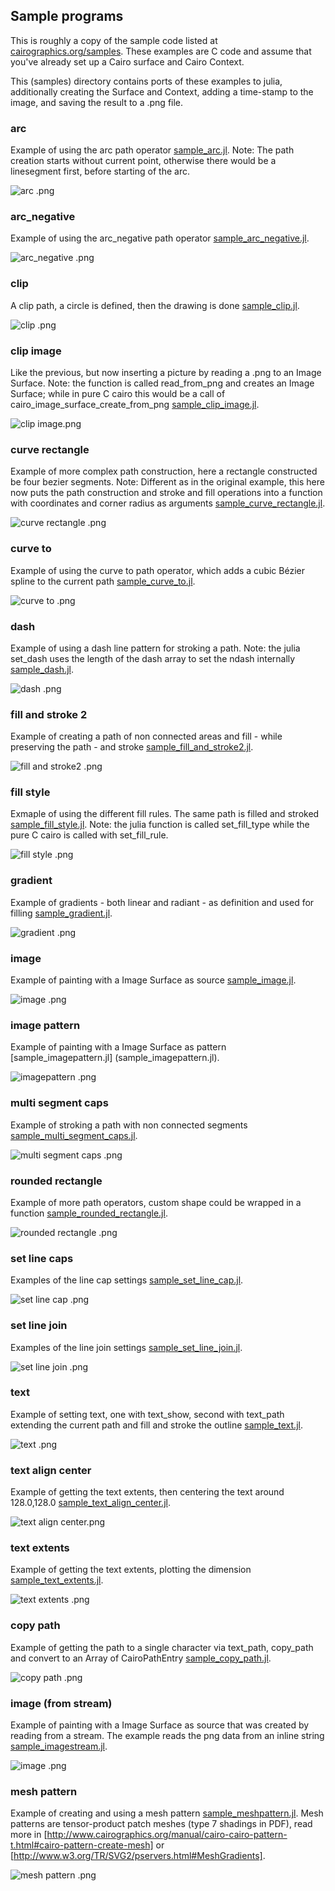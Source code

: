 ## Sample programs #

This is roughly a copy of the sample code listed at [cairographics.org/samples](http://www.cairographics.org/samples/).
These examples are C code and assume that you've already set up a Cairo surface and Cairo Context.

This (samples) directory contains ports of these examples to julia, additionally creating the Surface and Context, adding a time-stamp to the image, and saving the result to a .png file.

### arc #

Example of using the arc path operator [sample_arc.jl](sample_arc.jl).
Note: The path creation starts without current point, otherwise there would be a linesegment first, before starting of the arc.

![arc .png](sample_arc.png "arc example")

### arc_negative #

Example of using the arc_negative path operator [sample_arc_negative.jl](sample_arc_negative.jl).

![arc_negative .png](sample_arc_negative.png "arc negative example")

### clip #

A clip path, a circle is defined, then the drawing is done [sample_clip.jl](sample_clip.jl).

![clip .png](sample_clip.png "clip example")

### clip image #

Like the previous, but now inserting a picture by reading a .png to an Image Surface. Note: the function is called read_from_png and creates an Image Surface; while in pure C cairo this would be a call of cairo_image_surface_create_from_png [sample_clip_image.jl](sample_clip_image.jl).

![clip image.png](sample_clip_image.png "clip image example")

### curve rectangle #

Example of more complex path construction, here a rectangle constructed be four bezier segments. Note: Different as in the original example, this here now puts the path construction and stroke and fill operations into a function with coordinates and corner radius as arguments [sample_curve_rectangle.jl](sample_curve_rectangle.jl).

![curve rectangle .png](sample_curve_rectangle.png "curve rectangle example")

### curve to #

Example of using the curve to path operator, which adds a cubic Bézier spline to the current path [sample_curve_to.jl](sample_curve_to.jl).

![curve to .png](sample_curve_to.png "curve to example")

### dash #

Example of using a dash line pattern for stroking a path. Note: the julia set_dash uses the length of the dash array to set the ndash internally [sample_dash.jl](sample_dash.jl).

![dash .png](sample_dash.png "dash example")

### fill and stroke 2 #

Example of creating a path of non connected areas and fill - while preserving the path - and stroke [sample_fill_and_stroke2.jl](sample_fill_and_stroke2.jl).

![fill and stroke2 .png](sample_fill_and_stroke2.png "fill and stroke2 example")

### fill style #

Exmaple of using the different fill rules. The same path is filled and stroked [sample_fill_style.jl](sample_fill_style.jl). Note: the julia function is called set_fill_type while the pure C cairo is called with set_fill_rule.

![fill style .png](sample_fill_style.png "fill style example")

### gradient #

Example of gradients - both linear and radiant - as definition and used for filling [sample_gradient.jl](sample_gradient.jl).

![gradient .png](sample_gradient.png "gradient example")

### image #

Example of painting with a Image Surface as source [sample_image.jl](sample_image.jl).

![image .png](sample_image.png "image example")

### image pattern #

Example of painting with a Image Surface as pattern [sample_imagepattern.jl] (sample_imagepattern.jl).

![imagepattern .png](sample_imagepattern.png "imagepattern example")

### multi segment caps #

Example of stroking a path with non connected segments [sample_multi_segment_caps.jl](sample_multi_segment_caps.jl).

![multi segment caps .png](sample_multi_segment_caps.png "multi segment caps example")

### rounded rectangle #

Example of more path operators, custom shape could be wrapped in a function [sample_rounded_rectangle.jl](sample_rounded_rectangle.jl).

![rounded rectangle .png](sample_rounded_rectangle.png "rounded rectangle example")

### set line caps

Examples of the line cap settings [sample_set_line_cap.jl](sample_set_line_cap.jl).

![set line cap .png](sample_set_line_cap.png "line caps example")

### set line join

Examples of the line join settings [sample_set_line_join.jl](sample_set_line_join.jl).

![set line join .png](sample_set_line_join.png "line join example")

### text

Example of setting text, one with text_show, second with text_path extending the current path and fill and stroke the outline [sample_text.jl](sample_text.jl).

![text .png](sample_text.png "text example")

### text align center

Example of getting the text extents, then centering the text around 128.0,128.0 [sample_text_align_center.jl](sample_text_align_center.jl).

![text align center.png](sample_text_align_center.png "text align example")

### text extents

Example of getting the text extents, plotting the dimension [sample_text_extents.jl](sample_text_extents.jl).

![text extents .png](sample_text_extents.png "text extents example")

### copy path

Example of getting the path to a single character via text_path, copy_path and convert to an Array of CairoPathEntry [sample_copy_path.jl](sample_copy_path.jl). 

![copy path .png](sample_copy_path.png "copy path example")

### image (from stream)

Example of painting with a Image Surface as source that was created by reading from a stream. The example reads the png data from an inline string [sample_imagestream.jl](sample_imagestream.jl).

![image .png](sample_imagestream.png "imagestream example")

### mesh pattern

Example of creating and using a mesh pattern [sample_meshpattern.jl](sample_meshpattern.jl). 
Mesh patterns are tensor-product patch meshes (type 7 shadings in PDF), read more in [http://www.cairographics.org/manual/cairo-cairo-pattern-t.html#cairo-pattern-create-mesh] or [http://www.w3.org/TR/SVG2/pservers.html#MeshGradients].

![mesh pattern .png](sample_meshpattern.png "mesh pattern example")
